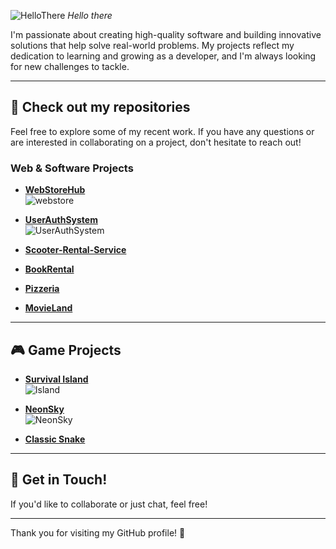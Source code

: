 ![HelloThere](https://github.com/user-attachments/assets/01ec1cc1-7f0e-422d-86c4-200fed02d917)
*Hello there*
 
I'm passionate about creating high-quality software and building innovative solutions that help solve real-world problems. My projects reflect my dedication to learning and growing as a developer, and I'm always looking for new challenges to tackle.

---

## 🚀 Check out my repositories

Feel free to explore some of my recent work. If you have any questions or are interested in collaborating on a project, don't hesitate to reach out!

### Web & Software Projects

- [**WebStoreHub**](https://github.com/BrunoGoretti/WebStoreHub)  
  ![webstore](https://github.com/user-attachments/assets/f4b80d32-66f7-475d-adab-20ba67836e4a)
  
- [**UserAuthSystem**](https://github.com/BrunoGoretti/UserAuthSystem)  
  ![UserAuthSystem](https://github.com/user-attachments/assets/a84cf4df-f732-4b32-81f7-ec017381081f)

- [**Scooter-Rental-Service**](https://github.com/BrunoGoretti/Scooter-Rental-Service)
  
- [**BookRental**](https://github.com/BrunoGoretti/LibraryHomeWork)
  
- [**Pizzeria**](https://github.com/BrunoGoretti/Pizzeria) 
  
- [**MovieLand**](https://github.com/BrunoGoretti/MovieLand)

---

## 🎮 Game Projects

- [**Survival Island**](https://github.com/BrunoGoretti/Survival-Island-3D-Game)  
  ![Island](https://github.com/user-attachments/assets/3461491a-b2c8-45a2-980f-d527a6f4a289)

- [**NeonSky**](https://github.com/BrunoGoretti/NeonSky)  
  ![NeonSky](https://github.com/user-attachments/assets/a9a4dfb4-7076-4ad4-9310-7aca4fcd1994)

- [**Classic Snake**](https://github.com/BrunoGoretti/Classic-Snake)

---

## 📩 Get in Touch!

If you'd like to collaborate or just chat, feel free!

---

Thank you for visiting my GitHub profile! 🎉
